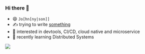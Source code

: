 ### Hi there 👋

- 😄 `Jo[hn[ny|son]]`
- ✍️ trying to write [something](https://blog.qsliu.dev)
- 💓 interested in devtools, CI/CD, cloud native and microservice
- 🌱 recently learning Distributed Systems

![](http://views-counter.qsliu.dev)

<!--
**qsliu2017/qsliu2017** is a ✨ _special_ ✨ repository because its `README.md` (this file) appears on your GitHub profile.

Here are some ideas to get you started:

- 🔭 I’m currently working on ...
- 🌱 I’m currently learning ...
- 👯 I’m looking to collaborate on ...
- 🤔 I’m looking for help with ...
- 💬 Ask me about ...
- 📫 How to reach me: ...
-->
